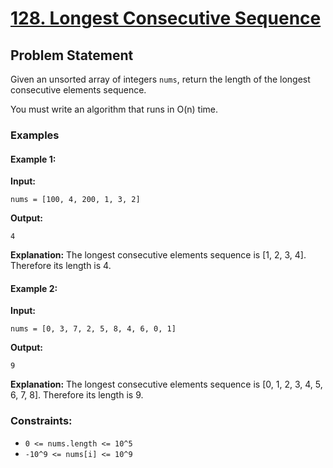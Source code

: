 # [128. Longest Consecutive Sequence](https://leetcode.com/problems/longest-consecutive-sequence/)

## Problem Statement
Given an unsorted array of integers `nums`, return the length of the longest consecutive elements sequence.

You must write an algorithm that runs in O(n) time.

### Examples

#### Example 1:
**Input:** 
```plaintext
nums = [100, 4, 200, 1, 3, 2]
```
**Output:**
```plaintext
4
```
**Explanation:** The longest consecutive elements sequence is [1, 2, 3, 4]. Therefore its length is 4.

#### Example 2:
**Input:**
```plaintext
nums = [0, 3, 7, 2, 5, 8, 4, 6, 0, 1]
```
**Output:**
```plaintext
9
```
**Explanation:** The longest consecutive elements sequence is [0, 1, 2, 3, 4, 5, 6, 7, 8]. Therefore its length is 9.

### Constraints:
- `0 <= nums.length <= 10^5`
- `-10^9 <= nums[i] <= 10^9`
